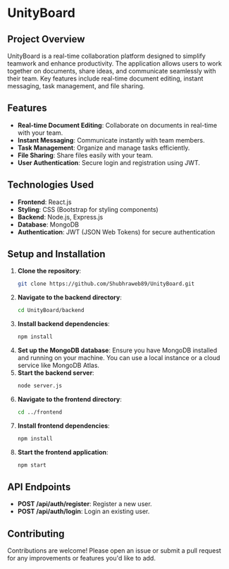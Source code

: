 # UnityBoard

## Project Overview
UnityBoard is a real-time collaboration platform designed to simplify teamwork and enhance productivity. The application allows users to work together on documents, share ideas, and communicate seamlessly with their team. Key features include real-time document editing, instant messaging, task management, and file sharing.

## Features
- **Real-time Document Editing**: Collaborate on documents in real-time with your team.
- **Instant Messaging**: Communicate instantly with team members.
- **Task Management**: Organize and manage tasks efficiently.
- **File Sharing**: Share files easily with your team.
- **User Authentication**: Secure login and registration using JWT.

## Technologies Used
- **Frontend**: React.js
- **Styling**: CSS (Bootstrap for styling components)
- **Backend**: Node.js, Express.js
- **Database**: MongoDB
- **Authentication**: JWT (JSON Web Tokens) for secure authentication

## Setup and Installation
1. **Clone the repository**:
   ```bash
   git clone https://github.com/Shubhraweb89/UnityBoard.git
   ```
2. **Navigate to the backend directory**:
   ```bash
   cd UnityBoard/backend
   ```
3. **Install backend dependencies**:
   ```bash
   npm install
   ```
4. **Set up the MongoDB database**:
   Ensure you have MongoDB installed and running on your machine. You can use a local instance or a cloud service like MongoDB Atlas.
5. **Start the backend server**:
   ```bash
   node server.js
   ```
6. **Navigate to the frontend directory**:
   ```bash
   cd ../frontend
   ```
7. **Install frontend dependencies**:
   ```bash
   npm install
   ```
8. **Start the frontend application**:
   ```bash
   npm start
   ```

## API Endpoints
- **POST /api/auth/register**: Register a new user.
- **POST /api/auth/login**: Login an existing user.

## Contributing
Contributions are welcome! Please open an issue or submit a pull request for any improvements or features you'd like to add.